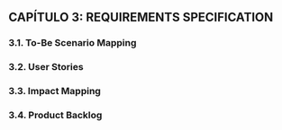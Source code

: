 <h2 id="requirementsSpecification">CAPÍTULO 3: REQUIREMENTS SPECIFICATION</h2>

<h3 id="toBeScenario">3.1. To-Be Scenario Mapping</h3>

<h3 id="userStories">3.2. User Stories</h3>

<h3 id="impactMapping">3.3. Impact Mapping</h3>

<h3 id="productBacklog">3.4. Product Backlog</h3>